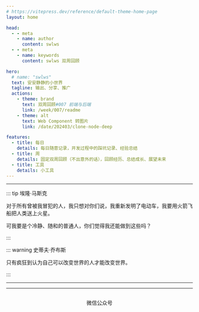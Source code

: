 ```yaml
---
# https://vitepress.dev/reference/default-theme-home-page
layout: home

head:
  - - meta
    - name: author
      content: swlws
  - - meta
    - name: keywords
      content: swlws 双周回顾

hero:
  # name: "swlws"
  text: 安安静静的小世界
  tagline: 输出、分享、推广
  actions:
    - theme: brand
      text: 双周回顾#007 前端与后端
      link: /week/007/readme
    - theme: alt
      text: Web Component 转图片
      link: /date/202403/clone-node-deep

features:
  - title: 每日
    details: 每日随意记录，开发过程中的踩坑记录、经验总结
  - title: 周
    details: 固定双周回顾（不出意外的话），回顾经历、总结成长、展望未来
  - title: 工具
    details: 小工具
---
```


---

::: tip 埃隆·马斯克

对于所有曾被我冒犯的人，我只想对你们说，我重新发明了电动车，我要用火箭飞船把人类送上火星。

可我要是个冷静、随和的普通人，你们觉得我还能做到这些吗？

:::

::: warning 史蒂夫·乔布斯

只有疯狂到认为自己可以改变世界的人才能改变世界。

:::

---

<script setup>
import { VPTeamMembers } from 'vitepress/theme'

const members = [
  {
    avatar: 'https://www.github.com/swlws.png',
    name: 'swlws',
    title: 'Creator',
    links: [
      { icon: 'github', link: 'https://github.com/swlws' },
    ]
  },
  {
    avatar: 'https://www.github.com/swustzzh.png',
    name: 'swustzzh',
    title: 'Developer',
    links: [
      { icon: 'github', link: 'https://github.com/swustzzh' },
    ]
  },
]
</script>

<VPTeamMembers size="small" :members="members" />

---

<footer style="text-align: center">
  <img style="display: inline-block" src="/static/wechat_article.jpg" alt="" />
  <p>微信公众号</p>
</footer>
